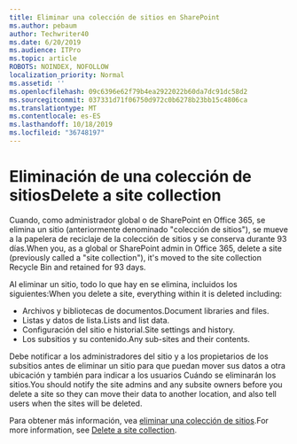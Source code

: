 ```yaml
---
title: Eliminar una colección de sitios en SharePoint
ms.author: pebaum
author: Techwriter40
ms.date: 6/20/2019
ms.audience: ITPro
ms.topic: article
ROBOTS: NOINDEX, NOFOLLOW
localization_priority: Normal
ms.assetid: ''
ms.openlocfilehash: 09c6396e62f79b4ea2922022b60da7dc91dc58d2
ms.sourcegitcommit: 037331d71f06750d972c0b6278b23bb15c4806ca
ms.translationtype: MT
ms.contentlocale: es-ES
ms.lasthandoff: 10/18/2019
ms.locfileid: "36748197"
---
```

# <a name="delete-a-site-collection"></a><span data-ttu-id="4d77b-102">Eliminación de una colección de sitios</span><span class="sxs-lookup"><span data-stu-id="4d77b-102">Delete a site collection</span></span>

<span data-ttu-id="4d77b-103">Cuando, como administrador global o de SharePoint en Office 365, se elimina un sitio (anteriormente denominado "colección de sitios"), se mueve a la papelera de reciclaje de la colección de sitios y se conserva durante 93 días.</span><span class="sxs-lookup"><span data-stu-id="4d77b-103">When you, as a global or SharePoint admin in Office 365, delete a site (previously called a "site collection"), it's moved to the site collection Recycle Bin and retained for 93 days.</span></span> 

<span data-ttu-id="4d77b-104">Al eliminar un sitio, todo lo que hay en se elimina, incluidos los siguientes:</span><span class="sxs-lookup"><span data-stu-id="4d77b-104">When you delete a site, everything within it is deleted including:</span></span>

- <span data-ttu-id="4d77b-105">Archivos y bibliotecas de documentos.</span><span class="sxs-lookup"><span data-stu-id="4d77b-105">Document libraries and files.</span></span>
- <span data-ttu-id="4d77b-106">Listas y datos de lista.</span><span class="sxs-lookup"><span data-stu-id="4d77b-106">Lists and list data.</span></span>
- <span data-ttu-id="4d77b-107">Configuración del sitio e historial.</span><span class="sxs-lookup"><span data-stu-id="4d77b-107">Site settings and history.</span></span>
- <span data-ttu-id="4d77b-108">Los subsitios y su contenido.</span><span class="sxs-lookup"><span data-stu-id="4d77b-108">Any sub-sites and their contents.</span></span>

<span data-ttu-id="4d77b-109">Debe notificar a los administradores del sitio y a los propietarios de los subsitios antes de eliminar un sitio para que puedan mover sus datos a otra ubicación y también para indicar a los usuarios Cuándo se eliminarán los sitios.</span><span class="sxs-lookup"><span data-stu-id="4d77b-109">You should notify the site admins and any subsite owners before you delete a site so they can move their data to another location, and also tell users when the sites will be deleted.</span></span> 

<span data-ttu-id="4d77b-110">Para obtener más información, vea [eliminar una colección de sitios](https://docs.microsoft.com/sharepoint/delete-site-collection).</span><span class="sxs-lookup"><span data-stu-id="4d77b-110">For more information, see [Delete a site collection](https://docs.microsoft.com/sharepoint/delete-site-collection).</span></span> 